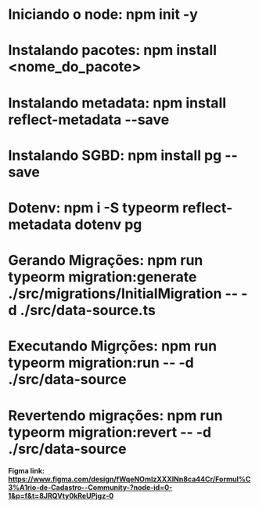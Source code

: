 # Iniciando o node: **npm init -y**

# Instalando pacotes: **npm install <nome_do_pacote>**

# Instalando metadata: **npm install reflect-metadata --save**

# Instalando SGBD: **npm install pg --save**

# Dotenv: **npm i -S typeorm reflect-metadata dotenv pg**

# Gerando Migrações: **npm run typeorm migration:generate ./src/migrations/InitialMigration -- -d ./src/data-source.ts**

# Executando Migrções: **npm run typeorm migration:run -- -d ./src/data-source**

# Revertendo migrações: **npm run typeorm migration:revert -- -d ./src/data-source**

#### Figma link: https://www.figma.com/design/fWqeNOmlzXXXlNn8ca44Cr/Formul%C3%A1rio-de-Cadastro--Community-?node-id=0-1&p=f&t=8JRQVty0kReUPjgz-0
